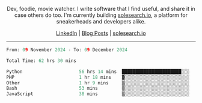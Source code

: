 <p align="center">Dev, foodie, movie watcher. I write software that I find useful, and share it in case others do too. I'm currently building <a href="https://solesearch.io">solesearch.io</a>, a platform for sneakerheads and developers alike.</p>
<p align="center">
  <a href="https://www.linkedin.com/in/peter-rauscher">LinkedIn</a>
  |
  <a href="https://dev.to/peterrauscher">Blog Posts</a>
  |
  <a href="https://solesearch.io">solesearch.io</a>
</p>
<hr/>
<!--START_SECTION:waka-->

```python
From: 09 November 2024 - To: 09 December 2024

Total Time: 62 hrs 30 mins

Python                     56 hrs 14 mins  ██████████████████████░░░   88.36 %
PHP                        1 hr 18 mins    ▓░░░░░░░░░░░░░░░░░░░░░░░░   02.06 %
Other                      1 hr 9 mins     ▒░░░░░░░░░░░░░░░░░░░░░░░░   01.82 %
Bash                       53 mins         ▒░░░░░░░░░░░░░░░░░░░░░░░░   01.39 %
JavaScript                 38 mins         ▒░░░░░░░░░░░░░░░░░░░░░░░░   01.01 %
```

<!--END_SECTION:waka-->
